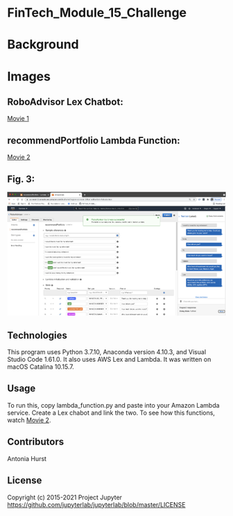 # FinTech_Module_15_Challenge

# Background


# Images

## RoboAdvisor Lex Chatbot: 

[Movie 1](https://github.com/toniahurst/FinTech_Module_15_Challenge/blob/main/TH_Clip_1_Mod_15.mov)

## recommendPortfolio Lambda Function: 

[Movie 2](https://github.com/toniahurst/FinTech_Module_15_Challenge/blob/main/TH_lambda_and_lex.mov)

## Fig. 3: 

![Fig. 3](https://github.com/toniahurst/FinTech_Module_15_Challenge/blob/main/Mod_15_image.png)



## Technologies

This program uses Python 3.7.10, Anaconda version 4.10.3, and Visual Studio Code 1.61.0. It also uses AWS Lex and Lambda. It was written on macOS Catalina 10.15.7.

## Usage

To run this, copy lambda_function.py and paste into your Amazon Lambda service. Create a Lex chabot and link the two. To see how this functions, watch [Movie 2](https://github.com/toniahurst/FinTech_Module_15_Challenge/blob/main/TH_lambda_and_lex.mov).

## Contributors

Antonia Hurst

## License
Copyright (c) 2015-2021 Project Jupyter https://github.com/jupyterlab/jupyterlab/blob/master/LICENSE



